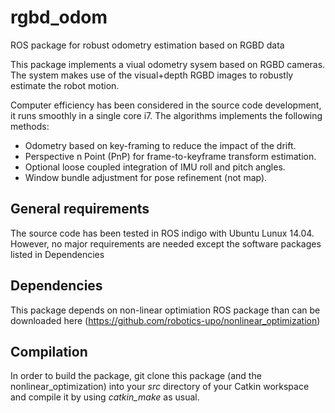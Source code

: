 # rgbd_odom
ROS package for robust odometry estimation based on RGBD data

This package implements a viual odometry sysem based on RGBD cameras. The system makes use of the visual+depth RGBD images to robustly estimate the robot motion.

Computer efficiency has been considered in the source code development, it runs smoothly in a single core i7. The algorithms implements the following methods:
* Odometry based on key-framing to reduce the impact of the drift.
* Perspective n Point (PnP) for frame-to-keyframe transform estimation.
* Optional loose coupled integration of IMU roll and pitch angles.
* Window bundle adjustment for pose refinement (not map).

## General requirements
The source code has been tested in ROS indigo with Ubuntu Lunux 14.04. However, no major requirements are needed except the software packages listed in Dependencies 

## Dependencies
This package depends on non-linear optimiation ROS package than can be downloaded here (https://github.com/robotics-upo/nonlinear_optimization) 

## Compilation
In order to build the package, git clone this package (and the nonlinear_optimization) into your *src* directory of your Catkin workspace and compile it by using *catkin_make* as usual.
